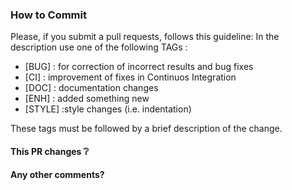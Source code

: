<!-- Please use this line to close one or multiple issues when this pullrequest gets merged
You can add another line right under the first one:
resolves #1234
resolves #1235
-->
### How to Commit

Please, if you submit a pull requests, follows this guideline:
In the description use one of the following TAGs :

  - [BUG] : for correction of incorrect results and bug fixes
  - [CI] : improvement of fixes in Continuos Integration
  - [DOC] : documentation changes
  - [ENH] : added something new
  - [STYLE] :style changes (i.e. indentation)

These tags must be followed by a brief description of the change.

#### This PR changes :grey_question:
<!-- Explain your changes -->

#### Any other comments?
